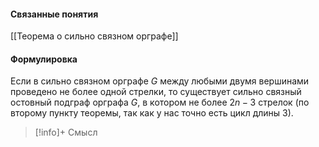 #### Связанные понятия
[[Теорема о сильно связном орграфе]]

#### Формулировка
Если в сильно связном орграфе $G$ между любыми двумя вершинами проведено не более одной стрелки, то существует сильно связный остовный подграф орграфа $G,$ в котором не более $2n - 3$ стрелок (по второму пункту теоремы, так как у нас точно есть цикл длины 3). 

>[!info]+ Смысл






